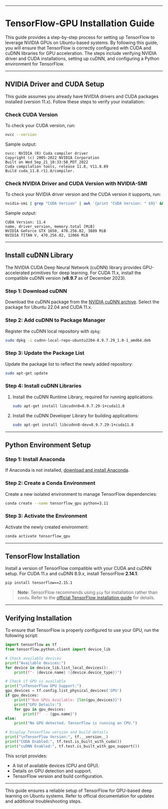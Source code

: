 
---

# TensorFlow-GPU Installation Guide

This guide provides a step-by-step process for setting up TensorFlow to leverage NVIDIA GPUs on Ubuntu-based systems. By following this guide, you will ensure that TensorFlow is correctly configured with CUDA and cuDNN libraries for GPU acceleration. The steps include verifying NVIDIA driver and CUDA installations, setting up cuDNN, and configuring a Python environment for TensorFlow.

---

## NVIDIA Driver and CUDA Setup

This guide assumes you already have NVIDIA drivers and CUDA packages installed (version 11.x). Follow these steps to verify your installation:

### Check CUDA Version
To check your CUDA version, run:

```bash
nvcc --version
```

Sample output:
```
nvcc: NVIDIA (R) Cuda compiler driver
Copyright (c) 2005-2022 NVIDIA Corporation
Built on Wed_Sep_21_10:33:58_PDT_2022
Cuda compilation tools, release 11.8, V11.8.89
Build cuda_11.8.r11.8/compiler.
```

### Check NVIDIA Driver and CUDA Version with NVIDIA-SMI
To check your NVIDIA driver version and the CUDA version it supports, run:

```bash
nvidia-smi | grep "CUDA Version" | awk '{print "CUDA Version: " $9}' && nvidia-smi --query-gpu=name,driver_version,memory.total --format=csv
```

Sample output:
```
CUDA Version: 11.4
name, driver_version, memory.total [MiB]
NVIDIA GeForce GTX 1650, 470.256.02, 3889 MiB
NVIDIA TITAN V, 470.256.02, 12066 MiB

```

---

## Install cuDNN Library

The NVIDIA CUDA Deep Neural Network (cuDNN) library provides GPU-accelerated primitives for deep learning. For CUDA 11.x, install the compatible cuDNN version (**v8.9.7** as of December 2023).

### Step 1: Download cuDNN
Download the cuDNN package from the [NVIDIA cuDNN archive](https://developer.nvidia.com/rdp/cudnn-archive). Select the package for Ubuntu 22.04 and CUDA 11.x.

### Step 2: Add cuDNN to Package Manager
Register the cuDNN local repository with `dpkg`:

```bash
sudo dpkg -i cudnn-local-repo-ubuntu2204-8.9.7.29_1.0-1_amd64.deb
```

### Step 3: Update the Package List
Update the package list to reflect the newly added repository:

```bash
sudo apt-get update
```

### Step 4: Install cuDNN Libraries
1. Install the cuDNN Runtime Library, required for running applications:
   ```bash
   sudo apt-get install libcudnn8=8.9.7.29-1+cuda11.8
   ```

2. Install the cuDNN Developer Library for building applications:
   ```bash
   sudo apt-get install libcudnn8-dev=8.9.7.29-1+cuda11.8
   ```

---

## Python Environment Setup

### Step 1: Install Anaconda
If Anaconda is not installed, [download and install Anaconda](https://www.anaconda.com/products/distribution).

### Step 2: Create a Conda Environment
Create a new isolated environment to manage TensorFlow dependencies:

```bash
conda create --name tensorflow_gpu python=3.11
```

### Step 3: Activate the Environment
Activate the newly created environment:

```bash
conda activate tensorflow_gpu
```

---

## TensorFlow Installation

Install a version of TensorFlow compatible with your CUDA and cuDNN setup. For CUDA 11.x and cuDNN 8.9.x, install TensorFlow **2.14.1**:

```bash
pip install tensorflow==2.15.1
```

> **Note:** TensorFlow recommends using `pip` for installation rather than `conda`. Refer to the [official TensorFlow installation guide](https://www.tensorflow.org/install) for details.

---

## Verifying Installation

To ensure that TensorFlow is properly configured to use your GPU, run the following script:

```python
import tensorflow as tf
from tensorflow.python.client import device_lib

# Check available devices
print("Available devices:")
for device in device_lib.list_local_devices():
    print(f"- {device.name} ({device.device_type})")

# Check if GPU is available
print("\nTensorFlow GPU Support:")
gpu_devices = tf.config.list_physical_devices('GPU')
if gpu_devices:
    print(f"Num GPUs Available: {len(gpu_devices)}")
    print("GPU Details:")
    for gpu in gpu_devices:
        print(f"  - {gpu.name}")
else:
    print("No GPU detected. TensorFlow is running on CPU.")

# Display TensorFlow version and build details
print("\nTensorFlow Version:", tf.__version__)
print("CUDA Enabled:", tf.test.is_built_with_cuda())
print("cuDNN Enabled:", tf.test.is_built_with_gpu_support())
```

This script provides:
- A list of available devices (CPU and GPU).
- Details on GPU detection and support.
- TensorFlow version and build configuration.

---

This guide ensures a reliable setup of TensorFlow for GPU-based deep learning on Ubuntu systems. Refer to official documentation for updates and additional troubleshooting steps.

